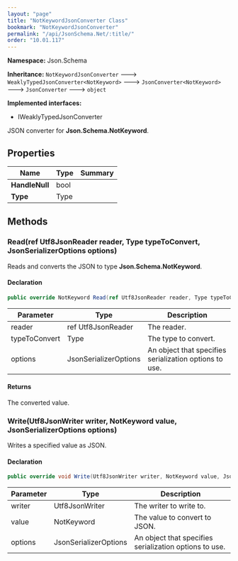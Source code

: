 ```yaml
---
layout: "page"
title: "NotKeywordJsonConverter Class"
bookmark: "NotKeywordJsonConverter"
permalink: "/api/JsonSchema.Net/:title/"
order: "10.01.117"
---
```

**Namespace:** Json.Schema

**Inheritance:**
`NotKeywordJsonConverter`
 🡒 
`WeaklyTypedJsonConverter<NotKeyword>`
 🡒 
`JsonConverter<NotKeyword>`
 🡒 
`JsonConverter`
 🡒 
`object`

**Implemented interfaces:**

- IWeaklyTypedJsonConverter

JSON converter for **Json.Schema.NotKeyword**.

## Properties

| Name | Type | Summary |
|---|---|---|
| **HandleNull** | bool |  |
| **Type** | Type |  |

## Methods

### Read(ref Utf8JsonReader reader, Type typeToConvert, JsonSerializerOptions options)

Reads and converts the JSON to type **Json.Schema.NotKeyword**.

#### Declaration

```c#
public override NotKeyword Read(ref Utf8JsonReader reader, Type typeToConvert, JsonSerializerOptions options)
```

| Parameter | Type | Description |
|---|---|---|
| reader | ref Utf8JsonReader | The reader. |
| typeToConvert | Type | The type to convert. |
| options | JsonSerializerOptions | An object that specifies serialization options to use. |


#### Returns

The converted value.

### Write(Utf8JsonWriter writer, NotKeyword value, JsonSerializerOptions options)

Writes a specified value as JSON.

#### Declaration

```c#
public override void Write(Utf8JsonWriter writer, NotKeyword value, JsonSerializerOptions options)
```

| Parameter | Type | Description |
|---|---|---|
| writer | Utf8JsonWriter | The writer to write to. |
| value | NotKeyword | The value to convert to JSON. |
| options | JsonSerializerOptions | An object that specifies serialization options to use. |



